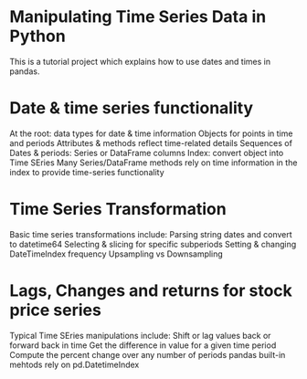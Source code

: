 # Manipulating Time Series Data in Python
This is a tutorial project which explains how to use dates and times in pandas.

# Date & time series functionality
At the root: data types for date & time information
  Objects for points in time and periods
  Attributes & methods reflect time-related details
Sequences of Dates & periods:
  Series or DataFrame columns
  Index: convert object into Time SEries
Many Series/DataFrame methods rely on time information in the index to provide time-series functionality


# Time Series Transformation
Basic time series transformations include:
  Parsing string dates and convert to datetime64
  Selecting & slicing for specific subperiods
  Setting & changing DateTimeIndex frequency 
    Upsampling vs Downsampling
 
 # Lags, Changes and returns for stock price series
 Typical Time SEries manipulations include:
  Shift or lag values back or forward back in time
  Get the difference in value for a given time period
  Compute the percent change over any number of periods
 pandas built-in mehtods rely on pd.DatetimeIndex
 
